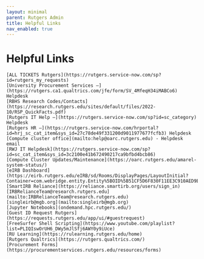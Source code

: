 ```yaml
---
layout: minimal
parent: Rutgers Admin
title: Helpful Links
nav_enabled: true
---
```


# Helpful Links


    [ALL TICKETS Rutgers](https://rutgers.service-now.com/sp?id=rutgers_my_requests)
    [University Procurement Services —](https://rutgers.ca1.qualtrics.com/jfe/form/SV_4MfeqH34iMABCo6) Helpdesk
    [RBHS Research Codes/Contacts](https://research.rutgers.edu/sites/default/files/2022-10/RSP_QuickFacts.pdf)
    [Rutgers IT Help —](https://rutgers.service-now.com/sp?id=sc_category) Helpdesk
    [Rutgers HR —](https://rutgers.service-now.com/hrportal?id=hrj_sc_cat_item&sys_id=27c78de49f331200d9011977677fcfb3) Helpdesk
    [Compute cluster office](mailto:help@oarc.rutgers.edu) - Helpdesk email 
    [RWJ IT Helpdesk](https://rutgers.service-now.com/sp?id=sc_cat_item&sys_id=3c2100e41b672490217ca9bfbd4bcb86)
    [Compute Cluster Updates/Maintenance](https://oarc.rutgers.edu/amarel-system-status/)
    [eIRB Dashboard](https://eirb.rutgers.edu/eIRB/sd/Rooms/DisplayPages/LayoutInitial?Container=com.webridge.entity.Entity%5BOID%5B51CF5D6F830F11EE3C910AED9E565000%5D)
    [SmartIRB Reliance](https://reliance.smartirb.org/users/sign_in)
    [IRBRelianceTeam@research.rutgers.edu](mailto:IRBRelianceTeam@research.rutgers.edu) 
    [singleirb@mgb.org](mailto:singleirb@mgb.org)
    [Jupyter Notebooks](ondemand.hpc.rutgers.edu/)
    [Guest ID Request Rutgers](https://requests.rutgers.edu/app/ui/#guestrequest)
    [FreeSurfer Shell Scripting](https://www.youtube.com/playlist?list=PLIQIswOrUH6_DWy5mJlSfj6AWY0y9iUce)
    [RU Learning](https://rulearning.rutgers.edu/home)
    [Rutgers Qualtrics](https://rutgers.qualtrics.com/)
    [Procurement Forms](https://procurementservices.rutgers.edu/resources/forms)